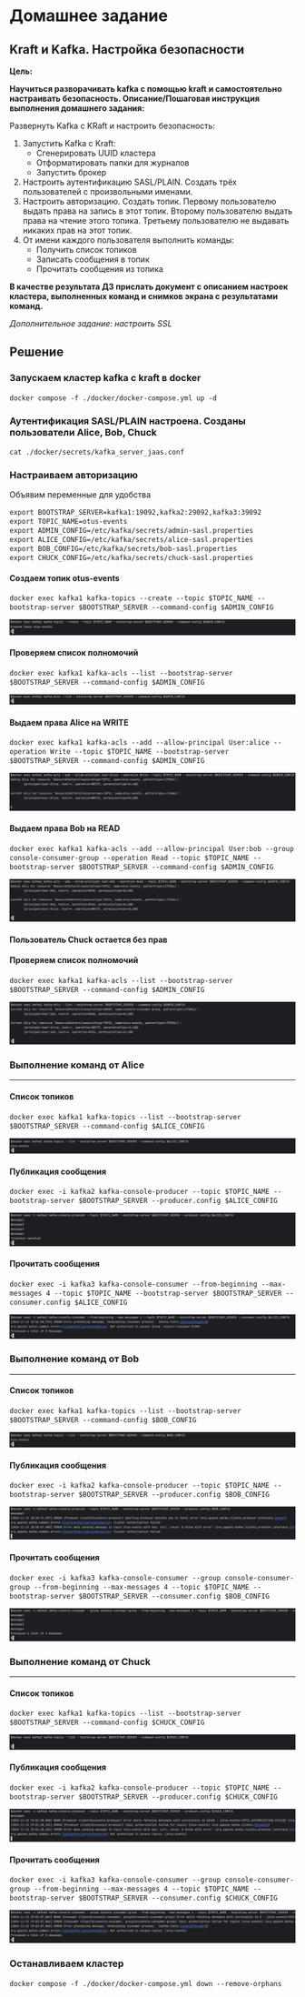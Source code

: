 # Домашнее задание

## Kraft и Kafka. Настройка безопасности

**Цель:**

**Научиться разворачивать kafka с помощью kraft и самостоятельно настраивать безопасность.
Описание/Пошаговая инструкция выполнения домашнего задания:**

Развернуть Kafka с KRaft и настроить безопасность:

1. Запустить Kafka с Kraft:
    * Сгенерировать UUID кластера
    * Отформатировать папки для журналов
    * Запустить брокер
2. Настроить аутентификацию SASL/PLAIN. Создать трёх пользователей с произвольными именами.
3. Настроить авторизацию. Создать топик. Первому пользователю выдать права на запись в этот топик. Второму пользователю
   выдать права на чтение этого топика. Третьему пользователю не выдавать никаких прав на этот топик.
4. От имени каждого пользователя выполнить команды:
    * Получить список топиков
    * Записать сообщения в топик
    * Прочитать сообщения из топика

**В качестве результата ДЗ прислать документ с описанием настроек кластера, выполненных команд и снимков экрана с
результатами команд.**

_Дополнительное задание: настроить SSL_

## Решение

### Запускаем кластер kafka c kraft в docker

```shell
docker compose -f ./docker/docker-compose.yml up -d
```

### Аутентификация SASL/PLAIN настроена. Созданы пользователи Alice, Bob, Chuck

```shell
cat ./docker/secrets/kafka_server_jaas.conf
```

### Настраиваем авторизацию

Объявим переменные для удобства

```shell
export BOOTSTRAP_SERVER=kafka1:19092,kafka2:29092,kafka3:39092
export TOPIC_NAME=otus-events
export ADMIN_CONFIG=/etc/kafka/secrets/admin-sasl.properties
export ALICE_CONFIG=/etc/kafka/secrets/alice-sasl.properties
export BOB_CONFIG=/etc/kafka/secrets/bob-sasl.properties
export CHUCK_CONFIG=/etc/kafka/secrets/chuck-sasl.properties
```

#### Создаем топик otus-events

```shell
docker exec kafka1 kafka-topics --create --topic $TOPIC_NAME --bootstrap-server $BOOTSTRAP_SERVER --command-config $ADMIN_CONFIG 
```

![create_topic.png](img/create_topic.png)

#### Проверяем список полномочий

```shell
docker exec kafka1 kafka-acls --list --bootstrap-server $BOOTSTRAP_SERVER --command-config $ADMIN_CONFIG 
```

![acls_empty.png](img/acls_empty.png)

#### Выдаем права Alice на WRITE

```shell
docker exec kafka1 kafka-acls --add --allow-principal User:alice --operation Write --topic $TOPIC_NAME --bootstrap-server $BOOTSTRAP_SERVER --command-config $ADMIN_CONFIG
```

![write_to_alice.png](img/write_to_alice.png)

#### Выдаем права Bob на READ

```shell
docker exec kafka1 kafka-acls --add --allow-principal User:bob --group console-consumer-group --operation Read --topic $TOPIC_NAME --bootstrap-server $BOOTSTRAP_SERVER --command-config $ADMIN_CONFIG
```

![read_to_bob.png](img/read_to_bob.png)

#### Пользователь Chuck остается без прав

#### Проверяем список полномочий

```shell
docker exec kafka1 kafka-acls --list --bootstrap-server $BOOTSTRAP_SERVER --command-config $ADMIN_CONFIG 
```

![acls_for_users.png](img/acls_for_users.png)

### Выполнение команд от Alice

___

#### Список топиков

```shell
docker exec kafka1 kafka-topics --list --bootstrap-server $BOOTSTRAP_SERVER --command-config $ALICE_CONFIG
```

![alice_list.png](img/alice_list.png)

#### Публикация сообщения

```shell
docker exec -i kafka2 kafka-console-producer --topic $TOPIC_NAME --bootstrap-server $BOOTSTRAP_SERVER --producer.config $ALICE_CONFIG
```

![alice_produce.png](img/alice_produce.png)

#### Прочитать сообщения

```shell
docker exec -i kafka3 kafka-console-consumer --from-beginning --max-messages 4 --topic $TOPIC_NAME --bootstrap-server $BOOTSTRAP_SERVER --consumer.config $ALICE_CONFIG
```

![alice_consume.png](img/alice_consume.png)

### Выполнение команд от Bob

___

#### Список топиков

```shell
docker exec kafka1 kafka-topics --list --bootstrap-server $BOOTSTRAP_SERVER --command-config $BOB_CONFIG
```

![bob_list.png](img/bob_list.png)

#### Публикация сообщения

```shell
docker exec -i kafka2 kafka-console-producer --topic $TOPIC_NAME --bootstrap-server $BOOTSTRAP_SERVER --producer.config $BOB_CONFIG
```

![bob_produce.png](img/bob_produce.png)

#### Прочитать сообщения

```shell
docker exec -i kafka3 kafka-console-consumer --group console-consumer-group --from-beginning --max-messages 4 --topic $TOPIC_NAME --bootstrap-server $BOOTSTRAP_SERVER --consumer.config $BOB_CONFIG
```

![bob_consume.png](img/bob_consume.png)

### Выполнение команд от Chuck

___

#### Список топиков

```shell
docker exec kafka1 kafka-topics --list --bootstrap-server $BOOTSTRAP_SERVER --command-config $CHUCK_CONFIG
```

![chuck_list.png](img/chuck_list.png)

#### Публикация сообщения

```shell
docker exec -i kafka2 kafka-console-producer --topic $TOPIC_NAME --bootstrap-server $BOOTSTRAP_SERVER --producer.config $CHUCK_CONFIG
```

![chuck_produce.png](img/chuck_produce.png)

#### Прочитать сообщения

```shell
docker exec -i kafka3 kafka-console-consumer --group console-consumer-group --from-beginning --max-messages 4 --topic $TOPIC_NAME --bootstrap-server $BOOTSTRAP_SERVER --consumer.config $CHUCK_CONFIG
```

![chuck_consume.png](img/chuck_consume.png)

### Останавливаем кластер

```shell
docker compose -f ./docker/docker-compose.yml down --remove-orphans   
```